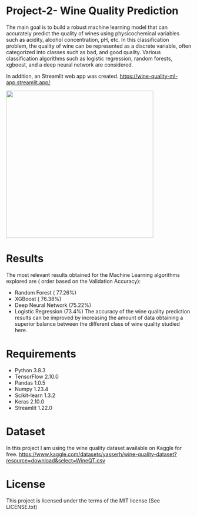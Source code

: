 # Project-2- Wine Quality Prediction
 
The main goal is to build a robust machine learning model that can accurately predict the quality of wines using physicochemical variables such as acidity, alcohol concentration, pH, etc. In this classification problem, the quality of wine can be represented as a discrete variable, often categorized into classes such as bad, and good quality. Various classification algorithms such as logistic regression, random forests, xgboost, and a deep neural network are considered.

In addition, an Streamlit web app was created.
https://wine-quality-ml-app.streamlit.app/

<img src="https://github.com/DrAdrianDC/Portfolio-for-Data-Science/assets/157868503/494fb084-796c-430b-9610-8c4d0da7632c" width="400">

# Results

The most relevant results obtained for the Machine Learning algorithms explored are ( order based on the Validation Accuracy):
* Random Forest ( 77.26%)
* XGBoost ( 76.38%)
* Deep Neural Network (75.22%)
* Logistic Regression (73.4%)
The accuracy of the wine quality prediction results can be improved by increasing the amount of data obtaining a superior balance between the different class of wine quality studied here.


# Requirements

* Python 3.8.3
* TensorFlow  2.10.0
* Pandas 1.0.5
* Numpy  1.23.4
* Scikit-learn 1.3.2
* Keras  2.10.0
* Streamlit 1.22.0

# Dataset

In this project I am using the wine quality dataset available on Kaggle for free.
https://www.kaggle.com/datasets/yasserh/wine-quality-dataset?resource=download&select=WineQT.csv

# License

This project is licensed under the terms of the MIT license (See LICENSE.txt)
